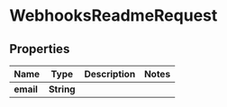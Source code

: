 

# WebhooksReadmeRequest


## Properties

| Name | Type | Description | Notes |
|------------ | ------------- | ------------- | -------------|
|**email** | **String** |  |  |



